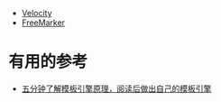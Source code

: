 

*  [Velocity ](https://github.com/stevenli91748/JAVA-Architecture/blob/master/Tools%20and%20Middleware/%E6%A8%A1%E6%9D%BF%E5%BC%95%E6%93%8E/Velocity/README.md)
*  [FreeMarker ]()

# 有用的参考

* [五分钟了解模板引擎原理，阅读后做出自己的模板引擎](https://www.jianshu.com/p/9091e8a343e4)
